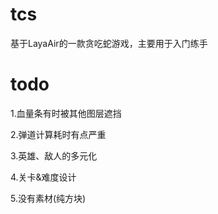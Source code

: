 # tcs
基于LayaAir的一款贪吃蛇游戏，主要用于入门练手

# todo
1.血量条有时被其他图层遮挡

2.弹道计算耗时有点严重

3.英雄、敌人的多元化

4.关卡&难度设计

5.没有素材(纯方块)
